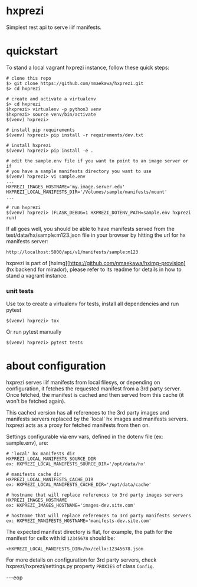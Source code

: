 # hxprezi

Simplest rest api to serve iiif manifests.


# quickstart

To stand a local vagrant hxprezi instance, follow these quick steps:

    # clone this repo
    $> git clone https://github.com/nmaekawa/hxprezi.git
    $> cd hxprezi
    
    # create and activate a virtualenv
    $> cd hxprezi
    $hxprezi> virtualenv -p python3 venv
    $hxprezi> source venv/bin/activate
    $(venv) hxprezi>
    
    # install pip requirements
    $(venv) hxprezi> pip install -r requirements/dev.txt
    
    # install hxprezi
    $(venv) hxprezi> pip install -e .
    
    # edit the sample.env file if you want to point to an image server or if
    # you have a sample manifests directory you want to use
    $(venv) hxprezi> vi sample.env
    ...
    HXPREZI_IMAGES_HOSTNAME='my.image.server.edu'
    HXPREZI_LOCAL_MANIFESTS_DIR='/Volumes/sample/manifests/mount'
    ...
    
    # run hxprezi
    $(venv) hxprezi> (FLASK_DEBUG=1 HXPREZI_DOTENV_PATH=sample.env hxprezi run)

If all goes well, you should be able to have manifests served from the
test/data/hx/sample:m123.json file in your browser by hitting the url for hx
manifests server:

    http://localhost:5000/api/v1/manifests/sample:m123


hxprezi is part of [hximg][https://github.com/nmaekawa/hximg-provision] (hx
backend for mirador), please refer to its readme for details in how to stand a
vagrant instance.


### unit tests

Use tox to create a virtualenv for tests, install all dependencies and run pytest


    $(venv) hxprezi> tox


Or run pytest manually

    $(venv) hxprezi> pytest tests



# about configuration

hxprezi serves iiif manifests from local filesys, or depending on
configuration, it fetches the requested manifest from a 3rd party server. Once
fetched, the manifest is cached and then served from this cache (it won't be
fetched again).

This cached version has all references to the 3rd party images and manifests
servers replaced by the 'local' hx images and manifests servers. hxprezi acts as a
proxy for fetched manifests from then on.

Settings configurable via env vars, defined in the dotenv file (ex:
sample.env), are:

    # 'local' hx manifests dir
    HXPREZI_LOCAL_MANIFESTS_SOURCE_DIR
    ex: HXPREZI_LOCAL_MANIFESTS_SOURCE_DIR='/opt/data/hx'
    
    # manifests cache dir
    HXPREZI_LOCAL_MANIFESTS_CACHE_DIR
    ex: HXPREZI_LOCAL_MANIFESTS_CACHE_DIR='/opt/data/cache'
    
    # hostname that will replace references to 3rd party images servers
    HXPREZI_IMAGES_HOSTNAME
    ex: HXPREZI_IMAGES_HOSTNAME='images-dev.site.com'
    
    # hostname that will replace references to 3rd party manifests servers
    ex: HXPREZI_MANIFESTS_HOSTNAME='manifests-dev.site.com'


The expected manifest directory is flat, for example, the path for the manifest
for cellx with id `12345678` should be:

    <HXPREZI_LOCAL_MANIFESTS_DIR>/hx/cellx:12345678.json


For more details on configuration for 3rd party servers, check
hxprezi/hxprezi/settings.py property `PROXIES` of class `Config`.


---eop



